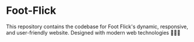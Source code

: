 # Foot-Flick
This repository contains the codebase for Foot Flick's dynamic, responsive, and user-friendly website. Designed with modern web technologies 🥿👟👞
